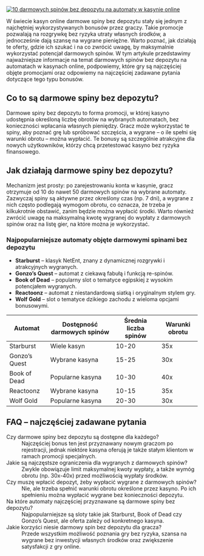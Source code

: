 [![10 darmowych spinów bez depozytu na automaty w kasynie online](https://123-caf.pages.dev/gitsignup.png)](https://vrmoo.ru/Bt82HjjY)

<p>W świecie kasyn online darmowe spiny bez depozytu stały się jednym z najchętniej wykorzystywanych bonusów przez graczy. Takie promocje pozwalają na rozgrywkę bez ryzyka utraty własnych środków, a jednocześnie dają szansę na wygrane pieniężne. Warto poznać, jak działają te oferty, gdzie ich szukać i na co zwrócić uwagę, by maksymalnie wykorzystać potencjał darmowych spinów. W tym artykule przedstawimy najważniejsze informacje na temat darmowych spinów bez depozytu na automatach w kasynach online, podpowiemy, które gry są najczęściej objęte promocjami oraz odpowiemy na najczęściej zadawane pytania dotyczące tego typu bonusów.</p>  <h2>Co to są darmowe spiny bez depozytu?</h2> <p>Darmowe spiny bez depozytu to forma promocji, w której kasyno udostępnia określoną liczbę obrotów na wybranych automatach, bez konieczności wpłacania własnych pieniędzy. Gracz może wykorzystać te spiny, aby poznać grę lub spróbować szczęścia, a wygrane – o ile spełni się warunki obrotu – można wypłacić. Te bonusy są szczególnie atrakcyjne dla nowych użytkowników, którzy chcą przetestować kasyno bez ryzyka finansowego.</p>  <h2>Jak działają darmowe spiny bez depozytu?</h2> <p>Mechanizm jest prosty: po zarejestrowaniu konta w kasynie, gracz otrzymuje od 10 do nawet 50 darmowych spinów na wybrane automaty. Zazwyczaj spiny są aktywne przez określony czas (np. 7 dni), a wygrane z nich często podlegają wymogom obrotu, co oznacza, że trzeba je kilkukrotnie obstawić, zanim będzie można wypłacić środki. Warto również zwrócić uwagę na maksymalną kwotę wygranej do wypłaty z darmowych spinów oraz na listę gier, na które można je wykorzystać.</p>  <h3>Najpopularniejsze automaty objęte darmowymi spinami bez depozytu</h3> <ul>   <li><strong>Starburst</strong> – klasyk NetEnt, znany z dynamicznej rozgrywki i atrakcyjnych wygranych.</li>   <li><strong>Gonzo’s Quest</strong> – automat z ciekawą fabułą i funkcją re-spinów.</li>   <li><strong>Book of Dead</strong> – popularny slot o tematyce egipskiej z wysokim potencjałem wygranych.</li>   <li><strong>Reactoonz</strong> – automat z niestandardową siatką i oryginalnym stylem gry.</li>   <li><strong>Wolf Gold</strong> – slot o tematyce dzikiego zachodu z wieloma opcjami bonusowymi.</li> </ul>  <table>   <thead>     <tr>       <th>Automat</th>       <th>Dostępność darmowych spinów</th>       <th>Średnia liczba spinów</th>       <th>Warunki obrotu</th>     </tr>   </thead>   <tbody>     <tr>       <td>Starburst</td>       <td>Wiele kasyn</td>       <td>10-20</td>       <td>35x</td>     </tr>     <tr>       <td>Gonzo’s Quest</td>       <td>Wybrane kasyna</td>       <td>15-25</td>       <td>30x</td>     </tr>     <tr>       <td>Book of Dead</td>       <td>Popularne kasyna</td>       <td>10-30</td>       <td>40x</td>     </tr>     <tr>       <td>Reactoonz</td>       <td>Wybrane kasyna</td>       <td>10-15</td>       <td>35x</td>     </tr>     <tr>       <td>Wolf Gold</td>       <td>Popularne kasyna</td>       <td>20-30</td>       <td>30x</td>     </tr>   </tbody> </table>  <h2>FAQ – najczęściej zadawane pytania</h2>  <dl>   <dt>Czy darmowe spiny bez depozytu są dostępne dla każdego?</dt>   <dd>Najczęściej bonus ten jest przyznawany nowym graczom po rejestracji, jednak niektóre kasyna oferują je także stałym klientom w ramach promocji specjalnych.</dd>    <dt>Jakie są najczęstsze ograniczenia dla wygranych z darmowych spinów?</dt>   <dd>Zwykle obowiązuje limit maksymalnej kwoty wypłaty, a także wymóg obrotu (np. 30x-40x) przed możliwością wypłaty środków.</dd>    <dt>Czy muszę wpłacić depozyt, żeby wypłacić wygrane z darmowych spinów?</dt>   <dd>Nie, ale trzeba spełnić warunki obrotu określone przez kasyno. Po ich spełnieniu można wypłacić wygrane bez konieczności depozytu.</dd>    <dt>Na które automaty najczęściej przyznawane są darmowe spiny bez depozytu?</dt>   <dd>Najpopularniejsze są sloty takie jak Starburst, Book of Dead czy Gonzo’s Quest, ale oferta zależy od konkretnego kasyna.</dd>    <dt>Jakie korzyści niesie darmowy spin bez depozytu dla gracza?</dt>   <dd>Przede wszystkim możliwość poznania gry bez ryzyka, szansa na wygrane bez inwestycji własnych środków oraz zwiększenie satysfakcji z gry online.</dd> </dl>